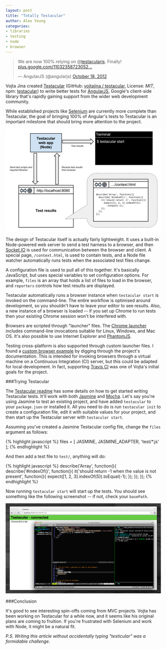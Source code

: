 ```yaml
---
layout: post
title: "Totally Testacular"
author: Alex Young
categories: 
- libraries
- testing
- node
- browser
---
```


<blockquote class="twitter-tweet"><p>We are now 100% relying on @<a href="https://twitter.com/testacularjs">testacularjs</a>. Finally! <a href="https://t.co/LJv3Z07Q" title="https://plus.google.com/110323587230527980117/posts/44VHjmyuvXD">plus.google.com/11032358723052…</a></p>&mdash; AngularJS (@angularjs) <a href="https://twitter.com/angularjs/status/258886450601394176" data-datetime="2012-10-18T11:05:14+00:00">October 18, 2012</a></blockquote>
<script src="//platform.twitter.com/widgets.js" charset="utf-8">
</script>

Vojta Jina created [Testacular](http://vojtajina.github.com/testacular/) (GitHub: [vojtajina / testacular](https://github.com/vojtajina/testacular/), License: _MIT_, npm: [testacular](https://npmjs.org/package/testacular)) to write better tests for [AngularJS](http://angularjs.org/), Google's client-side library that's rapidly gaining support from the wider web development community.

While established projects like [Selenium](http://seleniumhq.org/) are currently more complete than Testacular, the goal of bringing 100% of Angular's tests to Testacular is an important milestone that should bring more attention to the project.

![Testacular diagram](/images/posts/testacular-diagram.png)

The design of Testacular itself is actually fairly lightweight.  It uses a built-in Node-powered web server to send a test harness to a browser, and then [Socket.IO](http://socket.io/) is used for communication between the browser and client.  A special page, `/context.html`, is used to contain tests, and a Node file watcher automatically runs tests when the associated test files change.

A configuration file is used to pull all of this together.  It's basically JavaScript, but uses special variables to set configuration options.  For example, `files` is an array that holds a list of files to load in the browser, and `reporters` controls how test results are displayed.

Testacular automatically runs a browser instance when `testacular start` is invoked on the command-line.  The entire workflow is optimised around development, so you shouldn't have to leave your editor to see results.  Also, a new instance of a browser is loaded -- if you set up Chrome to run tests then your existing Chrome session won't be interfered with.

Browsers are scripted through "launcher" files.  The [Chrome launcher](https://github.com/vojtajina/testacular/blob/master/lib/launchers/Chrome.js) includes command-line invocations suitable for Linux, Windows, and Mac OS.  It's also possible to use Internet Explorer and [PhantomJS](http://phantomjs.org/).

Testing cross-platform is also supported through custom launcher files.  I found a [custom browser example](https://github.com/vojtajina/testacular/blob/master/docs/user/browsers.rst) by digging through the project's documentation.  This is intended for invoking browsers through a virtual machine on a Continuous Integration (CI) server, but this could be adapted for local development.  In fact, supporting [Travis CI](https://travis-ci.org/) was one of Vojta's initial goals for the project.

###Trying Testacular

The [Testacular readme](https://github.com/vojtajina/testacular/blob/master/README.md) has some details on how to get started writing Testacular tests.  It'll work with both [Jasmine](http://pivotal.github.com/jasmine/) and [Mocha](http://visionmedia.github.com/mocha/).  Let's say you're using Jasmine to test an existing project, and have added `testacular` to your `package.json` or installed it.  All you need to do is run `testacular init` to create a configuration file, edit it with suitable values for your project, and then start up the Testacular server with `testacular start`.

Assuming you've created a Jasmine Testacular config file, change the `files` argument as follows:

{% highlight javascript %}
files = [
  JASMINE,
  JASMINE_ADAPTER,
  'test/*.js'
];
{% endhighlight %}

And then add a test file to `test/`, anything will do:

{% highlight javascript %}
describe('Array', function(){
  describe('#indexOf()', function(){
    it('should return -1 when the value is not present', function(){
      expect([1, 2, 3].indexOf(5)).toEqual(-1);
    });
  });
});
{% endhighlight %}

Now running `testacular start` will start up the tests.  You should see something like the following screenshot -- if not, check your `basePath`.

![Testacular running on a Mac with Chrome](/images/posts/testacular.png)

###Conclusion

It's good to see interesting spin-offs coming from MVC projects.  Vojta has been working on Testacular for a while now, and it seems like his original plans are coming to fruition.  If you're frustrated with Selenium and work with Node, it might be a natural fit.

<em>P.S. Writing this article without accidentally typing "testicular" was a formidable challenge.</em>
